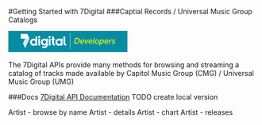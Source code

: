 #Getting Started with 7Digital
###Captial Records / Universal Music Group Catalogs

![](/7Digital/7digital-logo.png)

The 7Digital APIs provide many methods for browsing and streaming a catalog of tracks made available by Capitol Music Group (CMG) / Universal Music Group (UMG)


###Docs
[7Digital API Documentation](http://docs.7digital.com) 
TODO create local version

Artist - browse by name
Artist - details
Artist - chart
Artist - releases